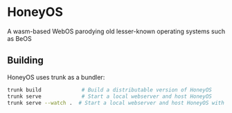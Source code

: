 # HoneyOS

A wasm-based WebOS parodying old lesser-known operating systems such as BeOS

## Building

HoneyOS uses trunk as a bundler:

```bash
trunk build             # Build a distributable version of HoneyOS
trunk serve             # Start a local webserver and host HoneyOS
trunk serve --watch .  # Start a local webserver and host HoneyOS with hot-reloading enabled
```
